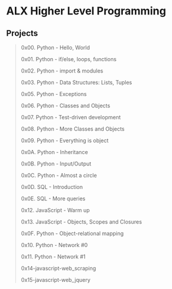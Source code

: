 # ALX Higher Level Programming

## Projects

> 0x00. Python - Hello, World
>
> 0x01. Python - if/else, loops, functions
>
> 0x02. Python - import & modules
>
> 0x03. Python - Data Structures: Lists, Tuples
>
> 0x05. Python - Exceptions
>
> 0x06. Python - Classes and Objects
>
> 0x07. Python - Test-driven development
>
> 0x08. Python - More Classes and Objects
>
> 0x09. Python - Everything is object
>
> 0x0A. Python - Inheritance
>
> 0x0B. Python - Input/Output
>
> 0x0C. Python - Almost a circle
>
> 0x0D. SQL - Introduction
>
> 0x0E. SQL - More queries
>
> 0x12. JavaScript - Warm up
>
> 0x13. JavaScript - Objects, Scopes and Closures
>
> 0x0F. Python - Object-relational mapping
>
> 0x10. Python - Network #0
>
> 0x11. Python - Network #1
>
> 0x14-javascript-web_scraping
>
> 0x15-javascript-web_jquery
